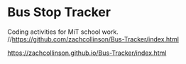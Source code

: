 # Bus Stop Tracker 

Coding activities for MiT school work.
//https://github.com/zachcollinson/Bus-Tracker/index.html

 https://zachcollinson.github.io/Bus-Tracker/index.html
